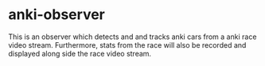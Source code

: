 # anki-observer
This is an observer which detects and and tracks anki cars from a anki race video stream. Furthermore, stats from the race will also be recorded and displayed along side the race video stream.